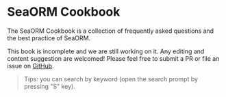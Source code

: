 # SeaORM Cookbook

The SeaORM Cookbook is a collection of frequently asked questions and the best practice of SeaORM.

This book is incomplete and we are still working on it. Any editing and content suggestion are welcomed! Please feel free to submit a PR or file an issue on [GitHub](https://github.com/SeaQL/sea-orm-cookbook).

> Tips: you can search by keyword (open the search prompt by pressing "S" key).
